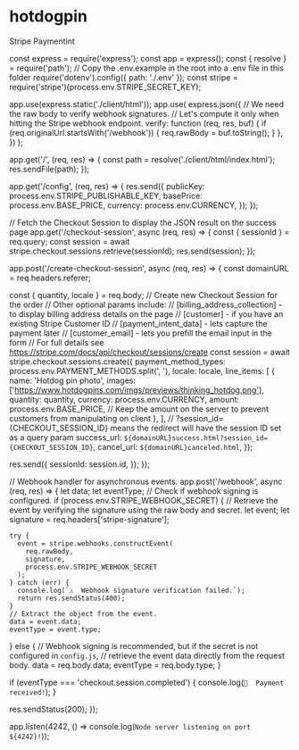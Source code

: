 # hotdogpin
Stripe Paymentint 

const express = require('express');
const app = express();
const { resolve } = require('path');
// Copy the .env.example in the root into a .env file in this folder
require('dotenv').config({ path: './.env' });
const stripe = require('stripe')(process.env.STRIPE_SECRET_KEY);

app.use(express.static('./client/html'));
app.use(
  express.json({
    // We need the raw body to verify webhook signatures.
    // Let's compute it only when hitting the Stripe webhook endpoint.
    verify: function (req, res, buf) {
      if (req.originalUrl.startsWith('/webhook')) {
        req.rawBody = buf.toString();
      }
    },
  })
);

app.get('/', (req, res) => {
  const path = resolve('./client/html/index.html');
  res.sendFile(path);
});

app.get('/config', (req, res) => {
  res.send({
    publicKey: process.env.STRIPE_PUBLISHABLE_KEY,
    basePrice: process.env.BASE_PRICE,
    currency: process.env.CURRENCY,
  });
});

// Fetch the Checkout Session to display the JSON result on the success page
app.get('/checkout-session', async (req, res) => {
  const { sessionId } = req.query;
  const session = await stripe.checkout.sessions.retrieve(sessionId);
  res.send(session);
});

app.post('/create-checkout-session', async (req, res) => {
  const domainURL = req.headers.referer;

  const { quantity, locale } = req.body;
  // Create new Checkout Session for the order
  // Other optional params include:
  // [billing_address_collection] - to display billing address details on the page
  // [customer] - if you have an existing Stripe Customer ID
  // [payment_intent_data] - lets capture the payment later
  // [customer_email] - lets you prefill the email input in the form
  // For full details see https://stripe.com/docs/api/checkout/sessions/create
  const session = await stripe.checkout.sessions.create({
    payment_method_types: process.env.PAYMENT_METHODS.split(', '),
    locale: locale,
    line_items: [
      {
        name: 'Hotdog pin photo',
        images: ['https://www.hotdogpins.com/imgs/previews/thinking_hotdog.png'],
        quantity: quantity,
        currency: process.env.CURRENCY,
        amount: process.env.BASE_PRICE, // Keep the amount on the server to prevent customers from manipulating on client
      },
    ],
    // ?session_id={CHECKOUT_SESSION_ID} means the redirect will have the session ID set as a query param
    success_url: `${domainURL}success.html?session_id={CHECKOUT_SESSION_ID}`,
    cancel_url: `${domainURL}canceled.html`,
  });

  res.send({
    sessionId: session.id,
  });
});

// Webhook handler for asynchronous events.
app.post('/webhook', async (req, res) => {
  let data;
  let eventType;
  // Check if webhook signing is configured.
  if (process.env.STRIPE_WEBHOOK_SECRET) {
    // Retrieve the event by verifying the signature using the raw body and secret.
    let event;
    let signature = req.headers['stripe-signature'];

    try {
      event = stripe.webhooks.constructEvent(
        req.rawBody,
        signature,
        process.env.STRIPE_WEBHOOK_SECRET
      );
    } catch (err) {
      console.log(`⚠️  Webhook signature verification failed.`);
      return res.sendStatus(400);
    }
    // Extract the object from the event.
    data = event.data;
    eventType = event.type;
  } else {
    // Webhook signing is recommended, but if the secret is not configured in `config.js`,
    // retrieve the event data directly from the request body.
    data = req.body.data;
    eventType = req.body.type;
  }

  if (eventType === 'checkout.session.completed') {
    console.log(`🔔  Payment received!`);
  }

  res.sendStatus(200);
});

app.listen(4242, () => console.log(`Node server listening on port ${4242}!`));

